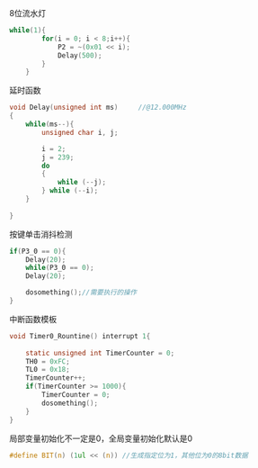 8位流水灯
```C
while(1){
		for(i = 0; i < 8;i++){
			P2 = ~(0x01 << i);
			Delay(500);
		}
	}
```

延时函数
```c
void Delay(unsigned int ms)		//@12.000MHz
{
	while(ms--){
		unsigned char i, j;

		i = 2;
		j = 239;
		do
		{
			while (--j);
		} while (--i);
	}
	
}

```

按键单击消抖检测
```c
if(P3_0 == 0){
	Delay(20);
	while(P3_0 == 0);
	Delay(20);

    dosomething();//需要执行的操作
}

```

中断函数模板
```c
void Timer0_Rountine() interrupt 1{
	
	static unsigned int TimerCounter = 0;
	TH0 = 0xFC;
	TL0 = 0x18;
	TimerCounter++;
	if(TimerCounter >= 1000){
		TimerCounter = 0;
		dosomething();
	}
}
```
局部变量初始化不一定是0，全局变量初始化默认是0

```c
#define BIT(n) (1ul << (n)) //生成指定位为1，其他位为0的8bit数据
```
